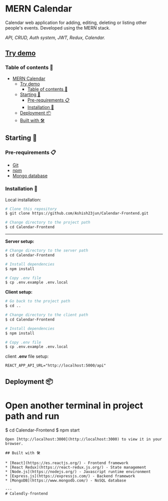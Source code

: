 # MERN Calendar

Calendar web application for adding, editing, deleting or listing other people's events. Developed using the MERN stack.

*API, CRUD, Auth system, JWT, Redux, Calendar.*

## [Try demo](https://mern-redux-calendar.herokuapp.com/)


### Table of contents 📃

- [MERN Calendar](#mern-calendar)
  - [Try demo](#try-demo)
    - [Table of contents 📃](#table-of-contents-)
  - [Starting 🚀](#starting-)
    - [Pre-requirements 📋](#pre-requirements-)
    - [Installation 🔧](#installation-)
  - [Deployment 📦](#deployment-)
  - [Built with 🛠️](#built-with-️)

## Starting 🚀
  
### Pre-requirements 📋

* [Git](https://git-scm.com/)
* [npm](https://www.npmjs.com/)
* [Mongo database](https://www.mongodb.com/)

### Installation 🔧

Local installation:

```bash
# Clone this repository
$ git clone https://github.com/Ashish23jun/Calendar-Frontend.git

# Change directory to the project path
$ cd Calendar-Frontend
```

---

**Server setup:**
```bash
# Change directory to the server path
$ cd Calendar-Frontend

# Install dependencies
$ npm install

# Copy .env file
$ cp .env.example .env.local
```


**Client setup:**
```bash
# Go back to the project path
$ cd ..

# Change directory to the client path
$ cd Calendar-Frontend

# Install dependencies
$ npm install

# Copy .env file
$ cp .env.example .env.local
```

client **.env** file setup:

```shell
REACT_APP_API_URL="http://localhost:5000/api"
```

## Deployment 📦

# Open another terminal in project path and run
$ cd Calendar-Frontend
$ npm start
```
Open [http://localhost:3000](http://localhost:3000) to view it in your browser.

## Built with 🛠️

* [React](https://es.reactjs.org/) - Frontend framework
* [React Redux](https://react-redux.js.org/) - State management
* [Node.js](https://nodejs.org/) - Javascript runtime environment
* [Express.js](https://expressjs.com/) - Backend framework
* [MongoDB](https://www.mongodb.com/) - NoSQL database

---
# Calendly-frontend
